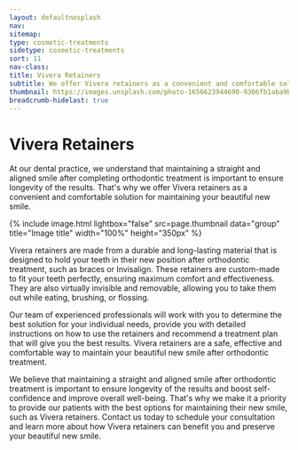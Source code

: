 ```yaml
---
layout: defaultnosplash
nav: 
sitemap: 
type: cosmetic-treatments
sidetype: cosmetic-treatments
sort: 11
nav-class: 
title: Vivera Retainers
subtitle: We offer Vivera retainers as a convenient and comfortable solution for maintaining your beautiful new smile.
thumbnail: https://images.unsplash.com/photo-1656623944690-9366fb1aba9b?q=80&w=2070&auto=format&fit=crop&ixlib=rb-4.0.3&ixid=M3wxMjA3fDB8MHxwaG90by1wYWdlfHx8fGVufDB8fHx8fA%3D%3D
breadcrumb-hidelast: true
---
```



# Vivera Retainers

At our dental practice, we understand that maintaining a straight and aligned smile after completing orthodontic treatment is important to ensure longevity of the results. That's why we offer Vivera retainers as a convenient and comfortable solution for maintaining your beautiful new smile.

{% include image.html lightbox="false" src=page.thumbnail data="group" title="Image title" width="100%" height="350px" %}

Vivera retainers are made from a durable and long-lasting material that is designed to hold your teeth in their new position after orthodontic treatment, such as braces or Invisalign. These retainers are custom-made to fit your teeth perfectly, ensuring maximum comfort and effectiveness. They are also virtually invisible and removable, allowing you to take them out while eating, brushing, or flossing.

Our team of experienced professionals will work with you to determine the best solution for your individual needs, provide you with detailed instructions on how to use the retainers and recommend a treatment plan that will give you the best results. Vivera retainers are a safe, effective and comfortable way to maintain your beautiful new smile after orthodontic treatment.

We believe that maintaining a straight and aligned smile after orthodontic treatment is important to ensure longevity of the results and boost self-confidence and improve overall well-being. That's why we make it a priority to provide our patients with the best options for maintaining their new smile, such as Vivera retainers. Contact us today to schedule your consultation and learn more about how Vivera retainers can benefit you and preserve your beautiful new smile.
